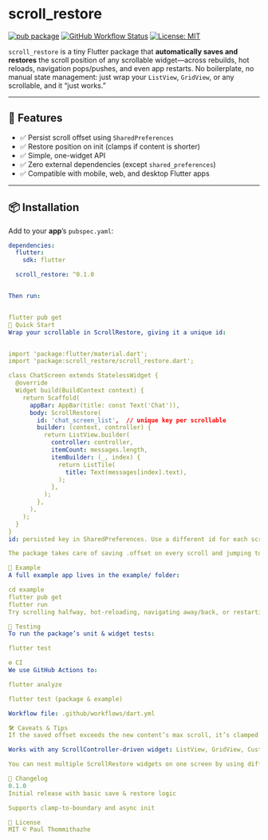 # scroll_restore

[![pub package](https://img.shields.io/pub/v/scroll_restore.svg)](https://pub.dev/packages/scroll_restore)
[![GitHub Workflow Status](https://img.shields.io/github/actions/workflow/status/yourusername/scroll_restore/dart.yml?branch=main)](https://github.com/paul-thommithazhe/scroll-restore/actions)
[![License: MIT](https://img.shields.io/badge/License-MIT-blue.svg)](LICENSE)

`scroll_restore` is a tiny Flutter package that **automatically saves and restores** the scroll position of any scrollable widget—across rebuilds, hot reloads, navigation pops/pushes, and even app restarts. No boilerplate, no manual state management: just wrap your `ListView`, `GridView`, or any scrollable, and it “just works.”

---

## 🎯 Features

- ✅ Persist scroll offset using `SharedPreferences`  
- ✅ Restore position on init (clamps if content is shorter)  
- ✅ Simple, one-widget API  
- ✅ Zero external dependencies (except `shared_preferences`)  
- ✅ Compatible with mobile, web, and desktop Flutter apps

---

## 📦 Installation

Add to your **app**’s `pubspec.yaml`:

```yaml
dependencies:
  flutter:
    sdk: flutter

  scroll_restore: ^0.1.0


Then run:


flutter pub get
🚀 Quick Start
Wrap your scrollable in ScrollRestore, giving it a unique id:


import 'package:flutter/material.dart';
import 'package:scroll_restore/scroll_restore.dart';

class ChatScreen extends StatelessWidget {
  @override
  Widget build(BuildContext context) {
    return Scaffold(
      appBar: AppBar(title: const Text('Chat')),
      body: ScrollRestore(
        id: 'chat_screen_list',  // unique key per scrollable
        builder: (context, controller) {
          return ListView.builder(
            controller: controller,
            itemCount: messages.length,
            itemBuilder: (_, index) {
              return ListTile(
                title: Text(messages[index].text),
              );
            },
          );
        },
      ),
    );
  }
}
id: persisted key in SharedPreferences. Use a different id for each scrollable you want to remember.

The package takes care of saving .offset on every scroll and jumping to it on next build.

📖 Example
A full example app lives in the example/ folder:

cd example
flutter pub get
flutter run
Try scrolling halfway, hot-reloading, navigating away/back, or restarting the app—you’ll stay at the same scroll position!

🧪 Testing
To run the package’s unit & widget tests:

flutter test

⚙️ CI
We use GitHub Actions to:

flutter analyze

flutter test (package & example)

Workflow file: .github/workflows/dart.yml

🛠️ Caveats & Tips
If the saved offset exceeds the new content’s max scroll, it’s clamped to the end.

Works with any ScrollController-driven widget: ListView, GridView, CustomScrollView, etc.

You can nest multiple ScrollRestore widgets on one screen by using different ids.

📜 Changelog
0.1.0
Initial release with basic save & restore logic

Supports clamp-to-boundary and async init

📝 License
MIT © Paul Thommithazhe

